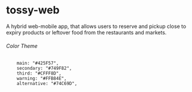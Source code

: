 # tossy-web
A hybrid web-mobile app, that allows users to reserve and pickup close to expiry products or leftover food from the restaurants and markets.

###### Color Theme
        main: "#425F57",
        secondary: "#749F82",
        third: "#CFFF8D",
        warning: "#FFB84E",
        alternative: "#74C69D",
